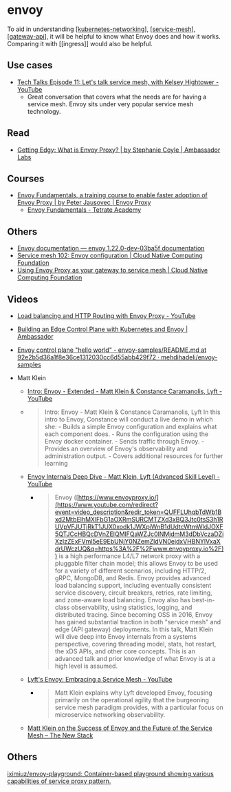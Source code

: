 # envoy
To aid in understanding [[kubernetes-networking]], [[service-mesh]], [[gateway-api]], it will be helpful to know what Envoy does and how it works. Comparing it with [[ingress]] would also be helpful.
## Use cases
- [Tech Talks Episode 11: Let's talk service mesh, with Kelsey Hightower - YouTube](https://www.youtube.com/watch?v=P3nuGTbF-Is)
  - Great conversation that covers what the needs are for having a service mesh. Envoy sits under very popular service mesh technology.
## Read
- [Getting Edgy: What is Envoy Proxy? | by Stephanie Coyle | Ambassador Labs](https://blog.getambassador.io/what-is-envoy-proxy-eeb1f7316ce7)

## Courses
- [Envoy Fundamentals, a training course to enable faster adoption of Envoy Proxy | by Peter Jausovec | Envoy Proxy](https://blog.envoyproxy.io/envoy-fundamentals-a-training-course-to-enable-faster-adoption-of-envoy-proxy-44060c9883bd)
  - [Envoy Fundamentals - Tetrate Academy](https://academy.tetrate.io/courses/take/envoy-fundamentals/lessons/28296413-1-0-module-overview)

## Others
- [Envoy documentation — envoy 1.22.0-dev-03ba5f documentation](https://www.envoyproxy.io/docs/envoy/latest/)
- [Service mesh 102: Envoy configuration | Cloud Native Computing Foundation](https://www.cncf.io/blog/2021/11/09/service-mesh-102-envoy-configuration/)
- [Using Envoy Proxy as your gateway to service mesh | Cloud Native Computing Foundation](https://www.cncf.io/online-programs/using-envoy-proxy-as-your-gateway-to-service-mesh/)

## Videos
- [Load balancing and HTTP Routing with Envoy Proxy - YouTube](https://www.youtube.com/watch?v=D0cuv1AEftE)

- [Building an Edge Control Plane with Kubernetes and Envoy | Ambassador](https://www.getambassador.io/resources/building-an-edge-control-plane-with-kubernetes/)
- [Envoy control plane "hello world" - envoy-samples/README.md at 92e2b5d36a1f8e36ce1312030cc6d55abb429f72 · mehdihadeli/envoy-samples](https://github.com/mehdihadeli/envoy-samples/blob/92e2b5d36a1f8e36ce1312030cc6d55abb429f72/envoy_control/README.md)

- Matt Klein
  - [Intro: Envoy - Extended - Matt Klein & Constance Caramanolis, Lyft - YouTube](https://www.youtube.com/watch?v=P719qI2h2yY)
  - > Intro: Envoy - Matt Klein & Constance Caramanolis, Lyft
  In this intro to Envoy, Constance will conduct a live demo in which she: - Builds a simple Envoy configuration and explains what each component does. - Runs the configuration using the Envoy docker container. - Sends traffic through Envoy. - Provides an overview of Envoy's observability and administration output. - Covers additional resources for further learning

  - [Envoy Internals Deep Dive - Matt Klein, Lyft (Advanced Skill Level) - YouTube](https://www.youtube.com/watch?v=gQF23Vw0keg)
    - > Envoy ([https://www.envoyproxy.io/](https://www.youtube.com/redirect?event=video_description&redir_token=QUFFLUhqbTdWb1Bxd2MtbElhMXlFbG1aOXRmSURCMTZXd3xBQ3Jtc0tsS3h1RUVpVFJUTjRkT1JUX0xodk1JWXpiWnB1dUdtcWtmWldJOXF5QTJCcHBQcDVnZElQMlFQaWZJc0lNMjdmM3dDbVczaDZiXzIzZExFVml5eE9EbUNjY0NZemZldVN0ejdxVHBNYlVxaXdrUWczUQ&q=https%3A%2F%2Fwww.envoyproxy.io%2F)) is a high performance L4/L7 network proxy with a pluggable filter chain model; this allows Envoy to be used for a variety of different scenarios, including HTTP/2, gRPC, MongoDB, and Redis. Envoy provides advanced load balancing support, including eventually consistent service discovery, circuit breakers, retries, rate limiting, and zone-aware load balancing. Envoy also has best-in-class observability, using statistics, logging, and distributed tracing. Since becoming OSS in 2016, Envoy has gained substantial traction in both "service mesh" and edge (API gateway) deployments. In this talk, Matt Klein will dive deep into Envoy internals from a systems perspective, covering threading model, stats, hot restart, the xDS APIs, and other core concepts. This is an advanced talk and prior knowledge of what Envoy is at a high level is assumed.

  - [Lyft's Envoy: Embracing a Service Mesh - YouTube](https://www.youtube.com/watch?v=55yi4MMVBi4)
    - > Matt Klein explains why Lyft developed Envoy, focusing primarily on the operational agility that the burgeoning service mesh paradigm provides, with a particular focus on microservice networking observability.

  - [Matt Klein on the Success of Envoy and the Future of the Service Mesh – The New Stack](https://thenewstack.io/matt-klein-on-the-success-of-envoy-and-the-future-of-the-service-mesh/)

## Others
[iximiuz/envoy-playground: Container-based playground showing various capabilities of service proxy pattern.](https://github.com/iximiuz/envoy-playground)

[//begin]: # "Autogenerated link references for markdown compatibility"
[kubernetes-networking]: kubernetes-networking.md "kubernetes networking"
[service-mesh]: service-mesh.md "service mesh"
[gateway-api]: ../kubernetes/gateway-api.md "Kubernetes Gateway API"
[//end]: # "Autogenerated link references"